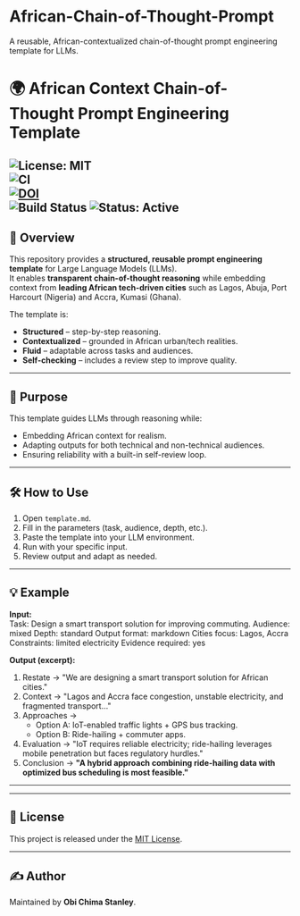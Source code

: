 # African-Chain-of-Thought-Prompt
A reusable, African-contextualized chain-of-thought prompt engineering template for LLMs.
# 🌍 African Context Chain-of-Thought Prompt Engineering Template  

![License: MIT](https://img.shields.io/badge/License-MIT-green.svg)   
![CI](https://github.com/chimaobim1/African-Chain-of-Thought-Prompt/actions/workflows/ci.yml/badge.svg)  
[![DOI](https://zenodo.org/badge/DOI/10.5281/zenodo.9999999.svg)](https://doi.org/10.5281/zenodo.9999999)  
![Build Status](https://github.com/chimaobim1/African-Chain-of-Thought-Prompt/actions/workflows/ci.yml/badge.svg?branch=main)
![Status: Active](https://img.shields.io/badge/Status-Active-blue.svg) 
---

## 📌 Overview  
This repository provides a **structured, reusable prompt engineering template** for Large Language Models (LLMs).  
It enables **transparent chain-of-thought reasoning** while embedding context from **leading African tech-driven cities** such as Lagos, Abuja, Port Harcourt (Nigeria) and Accra, Kumasi (Ghana).  

The template is:  
- **Structured** – step-by-step reasoning.  
- **Contextualized** – grounded in African urban/tech realities.  
- **Fluid** – adaptable across tasks and audiences.  
- **Self-checking** – includes a review step to improve quality.  

---

## 🎯 Purpose  
This template guides LLMs through reasoning while:  
- Embedding African context for realism.  
- Adapting outputs for both technical and non-technical audiences.  
- Ensuring reliability with a built-in self-review loop.  

---

## 🛠️ How to Use  
1. Open `template.md`.  
2. Fill in the parameters (task, audience, depth, etc.).  
3. Paste the template into your LLM environment.  
4. Run with your specific input.  
5. Review output and adapt as needed.  

---

## 💡 Example  

**Input:**  
Task: Design a smart transport solution for improving commuting.
Audience: mixed
Depth: standard
Output format: markdown
Cities focus: Lagos, Accra
Constraints: limited electricity
Evidence required: yes


**Output (excerpt):**  
1. Restate → "We are designing a smart transport solution for African cities."  
2. Context → "Lagos and Accra face congestion, unstable electricity, and fragmented transport..."  
3. Approaches →  
   - Option A: IoT-enabled traffic lights + GPS bus tracking.  
   - Option B: Ride-hailing + commuter apps.  
4. Evaluation → "IoT requires reliable electricity; ride-hailing leverages mobile penetration but faces regulatory hurdles."  
5. Conclusion → **"A hybrid approach combining ride-hailing data with optimized bus scheduling is most feasible."**  

---

 
---

## 📜 License  
This project is released under the [MIT License](LICENSE).  

---

## ✍️ Author  
Maintained by **Obi Chima Stanley**.  


